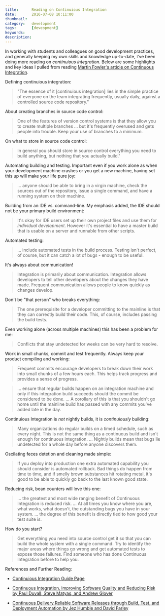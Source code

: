 ```yaml
---
title: 		Reading on Continuious Integration
date: 		2016-07-08 10:11:00
thumbnail:
category:	development
tags: 		[deveopment]
keywords:   
description:
---
```

In working with students and colleagues on good development practices, 
and generally keeping my own skills and knowledge up-to-date, I've been 
doing more reading on *continuious integration*. Below are some highlights
and key ideas I pulled from reading [Martin Fowler's article on Continuous Integration][fowler].

Defining continuious integration:

> "The essence of it [continuious integration] lies in the simple practice of everyone on the team integrating frequently, usually daily, against a controlled source code repository."

About creating branches in source code control:

> One of the features of version control systems is that they allow you to create multiple branches ... but it's frequently overused and gets people into trouble. Keep your use of branches to a minimum.

On what to store in source code control:

> In general you should store in source control everything you need to build anything, but nothing that you actually build."

Automating building and testing. Important even if you work alone as when your development machine crashes or you
get a new machine, having set this up will make your life pure joy:

> ... anyone should be able to bring in a virgin machine, check the sources out of the repository, issue a single command, and have a running system on their machine.

Building from an IDE vs. command-line. My emphasis added, the IDE should not be your primary build environment:

> It's okay for IDE users set up their own project files and use them for *individual development*. However it's essential to have a master build that is usable on a server and runnable from other scripts.

Automated testing:

> ... include automated tests in the build process. Testing isn't perfect, of course, but it can catch a lot of bugs - enough to be useful.

It's always about communication!

> Integration is primarily about communication. Integration allows developers to tell other developers about the changes they have made. Frequent communication allows people to know quickly as changes develop.

Don't be "that person" who breaks everything:

> The one prerequisite for a developer committing to the mainline is that they can correctly build their code. This, of course, includes passing the build tests.

Even working alone (across multiple machines) this has been a problem for me:

> Conflicts that stay undetected for weeks can be very hard to resolve.

Work in small chunks, commit and test frequently. Always keep your product compiling and working:

> Frequent commits encourage developers to break down their work into small chunks of a few hours each. This helps track progress and provides a sense of progress.

> ... ensure that regular builds happen on an integration machine and only if this integration build succeeds should the commit be considered to be done.
> ... A corollary of this is that you shouldn't go home until the mainline build has passed with any commits you've added late in the day.

Continuious Integration is *not* nightly builds, it is *continuiously* building:

> Many organizations do regular builds on a timed schedule, such as every night. This is not the same thing as a continuous build and isn't enough for continuous integration. ... Nightly builds mean that bugs lie undetected for a whole day before anyone discovers them.

Oscilating feces detetion and cleaning made simple:

> If you deploy into production one extra automated capability you should consider is automated rollback. Bad things do happen from time to time, and if smelly brown substances hit rotating metal, it's good to be able to quickly go back to the last known good state.

Reducing risk, bean counters will love this one:

> ... the greatest and most wide ranging benefit of Continuous Integration is reduced risk.
> ... At all times you know where you are, what works, what doesn't, the outstanding bugs you have in your system.
> ... the degree of this benefit is directly tied to how good your test suite is.

How do you start?

> Get everything you need into source control get it so that you can build the whole system with a single command.
> Try to identify the major areas where things go wrong and get automated tests to expose those failures.
> Find someone who has done Continuous Integration before to help you.

References and Further Reading:

* [Continuious Integration Guide Page](http://www.martinfowler.com/delivery.html)
* [Continuous Integration, Improving Software Quality and Reducing Risk by Paul Duvall, Steve Matyas, and Andrew Glover](http://martinfowler.com/books/duvall.html)
* [Continuous Delivery Reliable Software Releases through Build, Test, and Deployment Automation by Jez Humble and David Farley](http://martinfowler.com/books/continuousDelivery.html)

  [fowler]: http://www.dccia.ua.es/dccia/inf/asignaturas/MADS/2013-14/lecturas/10_Fowler_Continuous_Integration.pdf
